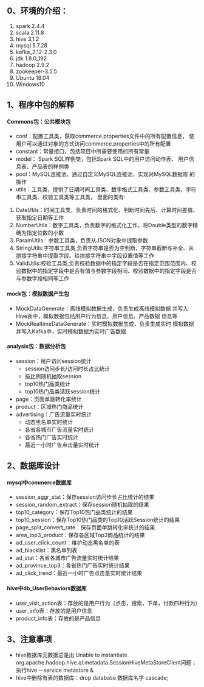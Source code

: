 ## 0、环境的介绍：
1. spark 2.4.4
2. scala 2.11.8
3. hive 3.1.2
4. mysql 5.7.28
5. kafka_2.12-2.3.0
6. jdk 1.8.0_192
7. hadoop 2.9.2
8. zookeeper-3.5.5
9. Ubuntu 18.04
10. Windows10
## 1、程序中包的解释
#### Commons包：公共模块包
- conf：配置工具类，获取commerce.properties文件中的所有配置信息，
使用户可以通过对象的方式访问commerce.properties中的所有配置
- constant：常量接口，包括项目中所需要使用的所有常量
- model： Spark SQL样例类，包括Spark SQL中的用户访问动作表、
用户信息表、产品表的样例类
- pool：MySQL连接池，通过自定义MySQL连接池，实现对MySQL数据库
的操作
- utils：工具类，提供了日期时间工具类、数字格式工具类、参数工具类、字符串工具类、校验工具类等工具类，
里面的类有:
1. DateUtils：时间工具类，负责时间的格式化、判断时间先后、计算时间差值、获取指定日期等工作
2. NumberUtils：数字工具类，负责数字的格式化工作，将Double类型的数字精确为指定位数的小数
3. ParamUtils：参数工具类，负责从JSON对象中提取参数
4. StringUtils:字符串工具类,负责字符串是否为空判断、字符串截断与补全、从拼接字符串中提取字段、给拼接字符串中字段设置值等工作
5. ValidUtils:校验工具类,负责校验数据中的指定字段是否在指定范围范围内、校验数据中的指定字段中是否有值与参数字段相同、校验数据中的指定字段是否与参数字段相同等工作
#### mock包：模拟数据产生包
- MockDataGenerate：离线模拟数据生成，负责生成离线模拟数据
并写入Hive表中，模拟数据包括用户行为信息、用户信息、产品数据
信息等
- MockRealtimeDataGenerate：实时模拟数据生成，负责生成实时
模拟数据并写入Kafka中，实时模拟数据为实时广告数据
#### analysis包：数据分析包
- session：用户访问session统计  
  - session访问步长/访问时长占比统计
  - 按比例随机抽取session
  - top10热门品类统计
  - top10热门品类活跃session统计
- page：页面单跳转化率统计
- product：区域热门商品统计
- advertising：广告流量实时统计
  - 动态黑名单实时统计
  - 各省各城市广告流量实时统计
  - 各省热门广告实时统计
  - 最近一小时广告点击量实时统计

## 2、数据库设计
#### mysql中commerce数据库
- session_aggr_stat：保存session访问步长占比统计的结果
- session_random_extract：保存session随机抽取的结果
- top10_category：保存Top10热门品类统计的结果
- top10_session：保存Top10热门品类的Top10活跃Session统计的结果
- page_split_convert_rate：保存页面单跳转化率统计的结果
- area_top3_product：保存各区域Top3商品统计的结果
- ad_user_click_count：维护动态黑名单的表
- ad_blacklist：黑名单列表
- ad_stat：各省各城市广告流量实时统计结果
- ad_province_top3：各省热门广告实时统计结果
- ad_click_trend：最近一小时广告点击量实时统计结果
#### hive中db_UserBehaviors数据库
- user_visit_action表：存放的是用户行为（点击，搜索，下单，付款四种行为）
- user_info表：存放的是用户信息
- product_info表：存放的是产品信息

## 3、注意事项
- hive数据库元数据总是出
Unable to instantiate org.apache.hadoop.hive.ql.metadata.SessionHiveMetaStoreClient问题；
执行hive --service metastore &
- hive中删除有表的数据库：drop database 数据库名字 cascade;
